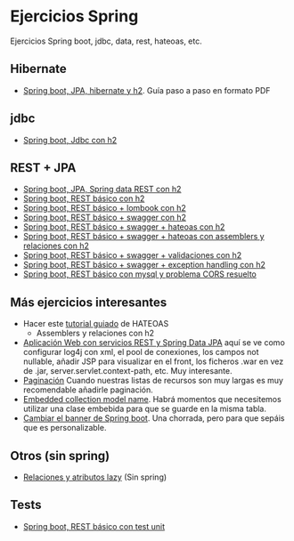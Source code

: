 # Ejercicios Spring
Ejercicios Spring boot, jdbc, data, rest, hateoas, etc.

## Hibernate

- [Spring boot, JPA, hibernate y h2](spring-boot-jpa-with-hibernate-and-h2/). Guía paso a paso en formato PDF

## jdbc

- [Spring boot, Jdbc con h2](/spring-boot-jdbc-with-h2)

## REST + JPA

- [Spring boot, JPA, Spring data REST con h2](spring-boot-jpa-spring-data-rest/)
- [Spring boot, REST básico con h2](spring-boot-rest-service-basic/)
- [Spring boot, REST básico + lombook con h2](spring-boot-rest-service-basic-lombok/)
- [Spring boot, REST básico + swagger con h2](spring-boot-rest-service-with-swagger/)
- [Spring boot, REST básico + swagger + hateoas con h2](spring-boot-rest-service-with-hateoas/)
- [Spring boot, REST básico + swagger + hateoas con assemblers y relaciones con h2](spring-boot-rest-service-with-hateoas-v2/)
- [Spring boot, REST básico + swagger + validaciones con h2](spring-boot-rest-service-validation/)
- [Spring boot, REST básico + swagger + exception handling con h2](spring-boot-rest-service-exception-handling/)
- [Spring boot, REST básico con mysql y problema CORS resuelto](spring-boot-rest-service-cors-with-mysql/)

## Más ejercicios interesantes
- Hacer este [tutorial guiado](https://howtodoinjava.com/spring5/hateoas/spring-hateoas-tutorial/) de HATEOAS
  - Assemblers y relaciones con h2
- [Aplicación Web con servicios REST y Spring Data JPA](https://danielme.com/2018/02/21/tutorial-spring-boot-web-spring-data-jpa/) aquí se ve como configurar log4j con xml, el pool de conexiones, los campos not nullable, añadir JSP para visualizar en el front, los ficheros .war en vez de .jar, server.servlet.context-path, etc. Muy interesante.
- [Paginación](https://howtodoinjava.com/spring5/hateoas/pagination-links/) Cuando nuestras listas de recursos son muy largas es muy recomendable añadirle paginación. 
- [Embedded collection model name](https://howtodoinjava.com/spring5/hateoas/embedded-collection-name/). Habrá momentos que necesitemos utilizar una clase embebida para que se guarde en la misma tabla.
- [Cambiar el banner de Spring boot](https://danielme.com/2019/06/14/tips-spring-boot-banner-ascii-de-inicio/). Una chorrada, pero para que sepáis que es personalizable.

## Otros (sin spring)
- [Relaciones y atributos lazy](https://danielme.com/2018/01/03/hibernatejpa-relaciones-y-atributos-lazy-bytecode-enhacement/) (Sin spring)

## Tests
- [Spring boot, REST básico con test unit](spring-boot-rest-services-with-unit-and-integration-tests/)

